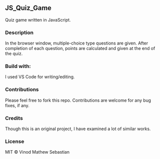## JS_Quiz_Game
Quiz game written in JavaScript.
### Description
In the browser window, multiple-choice type questions are given. After completion of each question, points are calculated and given at the end of the quiz.
### Build with:
I used VS Code for writing/editing.
### Contributions
Please feel free to fork this repo. Contributions are welcome for any bug fixes, if any.
### Credits
Though this is an original project, I have examined a lot of similar works.
### License
MIT &copy; Vinod Mathew Sebastian